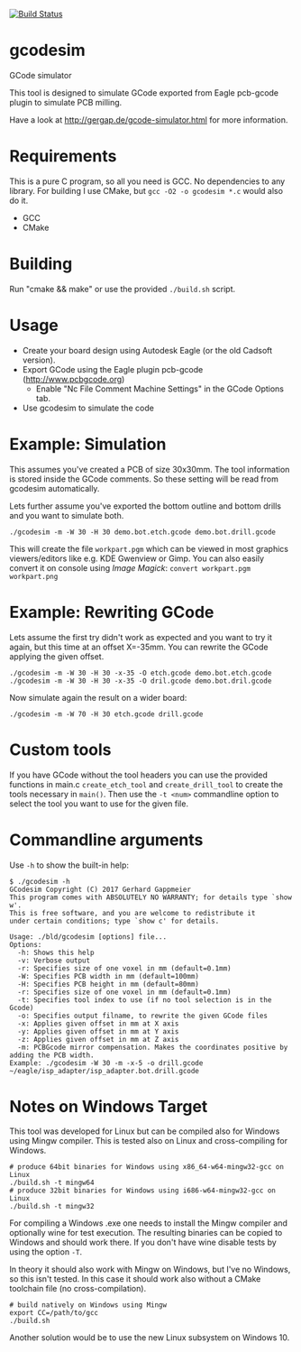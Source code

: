 [![Build Status](https://travis-ci.org/gergap/gcodesim.svg?branch=master)](https://travis-ci.org/gergap/gcodesim.svg?branch=master)

# gcodesim
GCode simulator

This tool is designed to simulate GCode exported from Eagle pcb-gcode plugin
to simulate PCB milling.

Have a look at http://gergap.de/gcode-simulator.html for more information.

# Requirements

This is a pure C program, so all you need is GCC. No dependencies to any
library. For building I use CMake, but `gcc -O2 -o gcodesim *.c` would also do it.

* GCC
* CMake

# Building

Run "cmake && make" or use the provided `./build.sh` script.

# Usage

* Create your board design using Autodesk Eagle (or the old Cadsoft version).
* Export GCode using the Eagle plugin pcb-gcode (http://www.pcbgcode.org)
  - Enable "Nc File Comment Machine Settings" in the GCode Options tab.
* Use gcodesim to simulate the code

# Example: Simulation

This assumes you've created a PCB of size 30x30mm. The tool information is stored
inside the GCode comments. So these setting will be read from gcodesim
automatically.

Lets further assume you've exported the bottom outline and bottom drills and you
want to simulate both.

    ./gcodesim -m -W 30 -H 30 demo.bot.etch.gcode demo.bot.drill.gcode

This will create the file `workpart.pgm` which can be viewed in most graphics
viewers/editors like e.g. KDE Gwenview or Gimp. You can also easily convert it
on console using *Image Magick*: `convert workpart.pgm workpart.png`

# Example: Rewriting GCode

Lets assume the first try didn't work as expected and you want to try it again,
but this time at an offset X=-35mm. You can rewrite the GCode applying the given
offset.

    ./gcodesim -m -W 30 -H 30 -x-35 -O etch.gcode demo.bot.etch.gcode
    ./gcodesim -m -W 30 -H 30 -x-35 -O dril.gcode demo.bot.dril.gcode

Now simulate again the result on a wider board:

    ./gcodesim -m -W 70 -H 30 etch.gcode drill.gcode

# Custom tools

If you have GCode without the tool headers you can use the provided functions in
main.c `create_etch_tool` and `create_drill_tool` to create the tools necessary
in `main()`. Then use the `-t <num>` commandline option to select the tool you
want to use for the given file.

# Commandline arguments

Use `-h` to show the built-in help:

    $ ./gcodesim -h
    GCodesim Copyright (C) 2017 Gerhard Gappmeier
    This program comes with ABSOLUTELY NO WARRANTY; for details type `show w'.
    This is free software, and you are welcome to redistribute it
    under certain conditions; type `show c' for details.
    
    Usage: ./bld/gcodesim [options] file...
    Options:
      -h: Shows this help
      -v: Verbose output
      -r: Specifies size of one voxel in mm (default=0.1mm)
      -W: Specifies PCB width in mm (default=100mm)
      -H: Specifies PCB height in mm (default=80mm)
      -r: Specifies size of one voxel in mm (default=0.1mm)
      -t: Specifies tool index to use (if no tool selection is in the Gcode)
      -o: Specifies output filname, to rewrite the given GCode files
      -x: Applies given offset in mm at X axis
      -y: Applies given offset in mm at Y axis
      -z: Applies given offset in mm at Z axis
      -m: PCBGcode mirror compensation. Makes the coordinates positive by adding the PCB width.
    Example: ./gcodesim -W 30 -m -x-5 -o drill.gcode ~/eagle/isp_adapter/isp_adapter.bot.drill.gcode

# Notes on Windows Target

This tool was developed for Linux but can be compiled also for Windows using
Mingw compiler. This is tested also on Linux and cross-compiling for Windows.

    # produce 64bit binaries for Windows using x86_64-w64-mingw32-gcc on Linux
    ./build.sh -t mingw64
    # produce 32bit binaries for Windows using i686-w64-mingw32-gcc on Linux
    ./build.sh -t mingw32

For compiling a Windows .exe one needs to install the Mingw compiler and
optionally wine for test execution. The resulting binaries can be copied to
Windows and should work there. If you don't have wine disable tests by using the
option `-T`.

In theory it should also work with Mingw on Windows, but I've no Windows,
so this isn't tested. In this case it should work also without a CMake toolchain
file (no cross-compilation).

    # build natively on Windows using Mingw
    export CC=/path/to/gcc
    ./build.sh


Another solution would be to use the new Linux subsystem on Windows 10.

